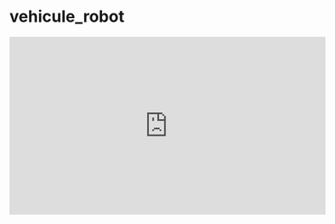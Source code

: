 # vehicule_robot
<iframe width="560" height="315" src="https://www.youtube.com/embed/_jR3Tn5K2Do" frameborder="0" allowfullscreen></iframe>